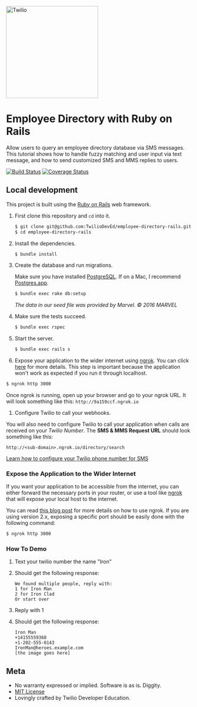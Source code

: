 <a href="https://www.twilio.com">
  <img src="https://static0.twilio.com/marketing/bundles/marketing/img/logos/wordmark-red.svg" alt="Twilio" width="250" />
</a>

# Employee Directory with Ruby on Rails

Allow users to query an employee directory database via SMS messages. This
tutorial shows how to handle fuzzy matching and user input via text message, and
how to send customized SMS and MMS replies to users.

[![Build Status](https://travis-ci.org/TwilioDevEd/employee-directory-rails.svg?branch=master)](https://travis-ci.org/TwilioDevEd/employee-directory-rails)
[![Coverage Status](https://coveralls.io/repos/github/TwilioDevEd/employee-directory-rails/badge.svg?branch=master)](https://coveralls.io/github/TwilioDevEd/employee-directory-rails?branch=master)

## Local development

This project is built using the [Ruby on Rails](http://rubyonrails.org/) web framework.

1. First clone this repository and `cd` into it.

   ```bash
   $ git clone git@github.com:TwilioDevEd/employee-directory-rails.git
   $ cd employee-directory-rails
   ```

1. Install the dependencies.

   ```bash
   $ bundle install
   ```

1. Create the database and run migrations.

   Make sure you have installed [PostgreSQL](http://www.postgresql.org/). If on
   a Mac, I recommend [Postgres.app](http://postgresapp.com).

   ```bash
   $ bundle exec rake db:setup
   ```

   _The data in our seed file was provided by Marvel. © 2016 MARVEL_

1. Make sure the tests succeed.

   ```bash
   $ bundle exec rspec
   ```

1. Start the server.

   ```bash
   $ bundle exec rails s
   ```

1. Expose your application to the wider internet using [ngrok](http://ngrok.com). You can click
  [here](#expose-the-application-to-the-wider-internet) for more details. This step
  is important because the application won't work as expected if you run it through
  localhost.

  ```bash
  $ ngrok http 3000
  ```

  Once ngrok is running, open up your browser and go to your ngrok URL. It will
  look something like this: `http://9a159ccf.ngrok.io`

1. Configure Twilio to call your webhooks.

  You will also need to configure Twilio to call your application when calls are received
  on your _Twilio Number_. The **SMS & MMS Request URL** should look something like this:

  ```
  http://<sub-domain>.ngrok.io/directory/search
  ```

  [Learn how to configure your Twilio phone number for SMS](https://support.twilio.com/hc/en-us/articles/223136047-Configure-a-Twilio-Phone-Number-to-Receive-and-Respond-to-Messages#h_5fd3801f-8241-421f-ad0f-8fb6c25ba68c)

### Expose the Application to the Wider Internet

If you want your application to be accessible from the internet, you can either
forward the necessary ports in your router, or use a tool like
[ngrok](https://ngrok.com/) that will expose your local host to the internet.

You can read [this blog post](https://www.twilio.com/blog/2015/09/6-awesome-reasons-to-use-ngrok-when-testing-webhooks.html)
for more details on how to use ngrok. If you are using version 2.x, exposing
a specific port should be easily done with the following command:

```bash
$ ngrok http 3000
```

### How To Demo
1. Text your twilio number the name "Iron"
1. Should get the following response:

   ```
   We found multiple people, reply with:
   1 for Iron Man
   2 for Iron Clad
   Or start over
   ```
1. Reply with 1
1. Should get the following response:

   ```
   Iron Man
   +14155559368
   +1-202-555-0143
   IronMan@heroes.example.com
   [the image goes here]
   ```

## Meta

* No warranty expressed or implied. Software is as is. Diggity.
* [MIT License](http://www.opensource.org/licenses/mit-license.html)
* Lovingly crafted by Twilio Developer Education.
